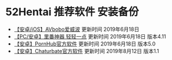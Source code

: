 # 52Hentai 推荐软件 安装备份

- [【安卓/iOS】AVbobo爱威波](https://52hentai.us/archives/37/) 更新时间 2019年6月18日
- [【PC/安卓】里番神器 轻轻一点](https://52hentai.us/archives/30/) 更新时间 2019年6月18日 版本4.11
- [【安卓】PornHub官方软件](https://52hentai.us/archives/68/) 更新时间 2019年6月18日 版本5.0
- [【安卓】Chaturbate官方软件](https://52hentai.us/archives/79/) 更新时间 2019年8月12日 版本1.1